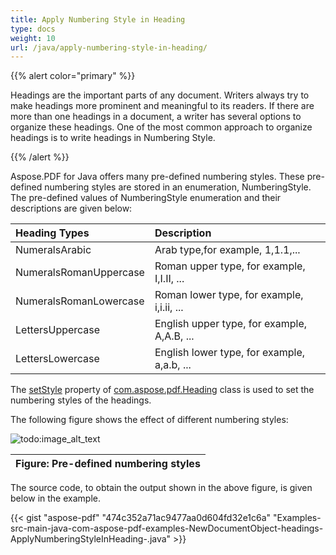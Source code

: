 ```yaml
---
title: Apply Numbering Style in Heading
type: docs
weight: 10
url: /java/apply-numbering-style-in-heading/
---
```


{{% alert color="primary" %}} 

Headings are the important parts of any document. Writers always try to make headings more prominent and meaningful to its readers. If there are more than one headings in a document, a writer has several options to organize these headings. One of the most common approach to organize headings is to write headings in Numbering Style.

{{% /alert %}} 

Aspose.PDF for Java offers many pre-defined numbering styles. These pre-defined numbering styles are stored in an enumeration, NumberingStyle. The pre-defined values of NumberingStyle enumeration and their descriptions are given below:

|**Heading Types**|**Description**|
| :- | :- |
|NumeralsArabic|Arab type,for example, 1,1.1,...|
|NumeralsRomanUppercase|Roman upper type, for example, I,I.II, ...|
|NumeralsRomanLowercase|Roman lower type, for example, i,i.ii, ...|
|LettersUppercase|English upper type, for example, A,A.B, ...|
|LettersLowercase|English lower type, for example, a,a.b, ...|
The [setStyle](http://www.aspose.com/api/java/pdf/com.aspose.pdf/classes/heading/methods/setStyle\(int\)/) property of [com.aspose.pdf.Heading](http://www.aspose.com/api/java/pdf/com.aspose.pdf/classes/Heading) class is used to set the numbering styles of the headings.

The following figure shows the effect of different numbering styles:

![todo:image_alt_text](http://www.aspose.com/docs/download/attachments/426672417/Apply+Numbering+Style-001.png?version=1&modificationDate=1447505105073)

|**Figure: Pre-defined numbering styles**|
| :- |
The source code, to obtain the output shown in the above figure, is given below in the example.

{{< gist "aspose-pdf" "474c352a71ac9477aa0d604fd32e1c6a" "Examples-src-main-java-com-aspose-pdf-examples-NewDocumentObject-headings-ApplyNumberingStyleInHeading-.java" >}}
